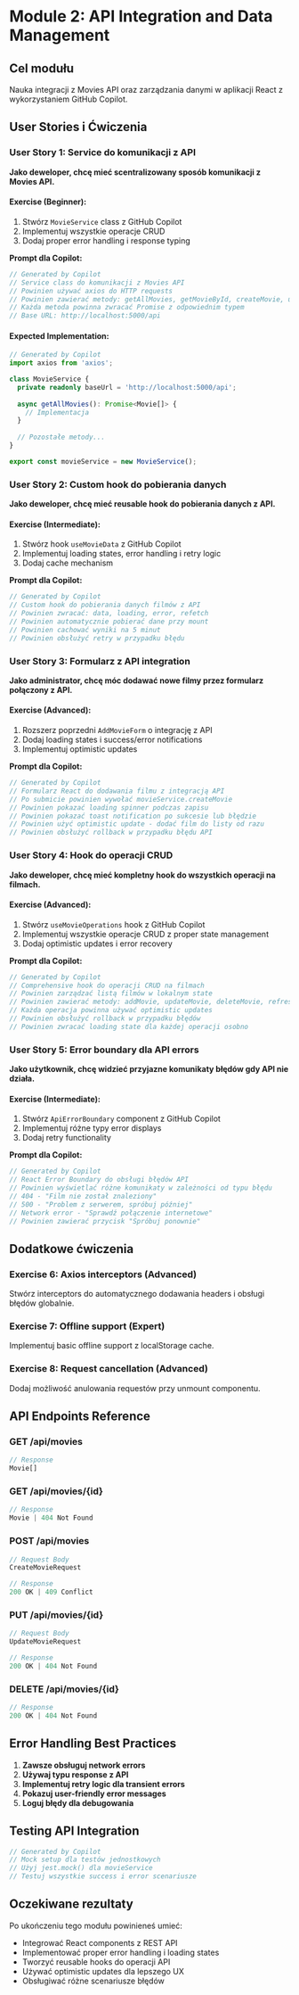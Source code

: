 # Module 2: API Integration and Data Management

## Cel modułu
Nauka integracji z Movies API oraz zarządzania danymi w aplikacji React z wykorzystaniem GitHub Copilot.

## User Stories i Ćwiczenia

### User Story 1: Service do komunikacji z API
**Jako deweloper, chcę mieć scentralizowany sposób komunikacji z Movies API.**

#### Exercise (Beginner):
1. Stwórz `MovieService` class z GitHub Copilot
2. Implementuj wszystkie operacje CRUD
3. Dodaj proper error handling i response typing

**Prompt dla Copilot:**
```typescript
// Generated by Copilot
// Service class do komunikacji z Movies API
// Powinien używać axios do HTTP requests
// Powinien zawierać metody: getAllMovies, getMovieById, createMovie, updateMovie, deleteMovie
// Każda metoda powinna zwracać Promise z odpowiednim typem
// Base URL: http://localhost:5000/api
```

#### Expected Implementation:
```typescript
// Generated by Copilot
import axios from 'axios';

class MovieService {
  private readonly baseUrl = 'http://localhost:5000/api';
  
  async getAllMovies(): Promise<Movie[]> {
    // Implementacja
  }
  
  // Pozostałe metody...
}

export const movieService = new MovieService();
```

### User Story 2: Custom hook do pobierania danych
**Jako deweloper, chcę mieć reusable hook do pobierania danych z API.**

#### Exercise (Intermediate):
1. Stwórz hook `useMovieData` z GitHub Copilot
2. Implementuj loading states, error handling i retry logic
3. Dodaj cache mechanism

**Prompt dla Copilot:**
```typescript
// Generated by Copilot
// Custom hook do pobierania danych filmów z API
// Powinien zwracać: data, loading, error, refetch
// Powinien automatycznie pobierać dane przy mount
// Powinien cachować wyniki na 5 minut
// Powinien obsłużyć retry w przypadku błędu
```

### User Story 3: Formularz z API integration
**Jako administrator, chcę móc dodawać nowe filmy przez formularz połączony z API.**

#### Exercise (Advanced):
1. Rozszerz poprzedni `AddMovieForm` o integrację z API
2. Dodaj loading states i success/error notifications
3. Implementuj optimistic updates

**Prompt dla Copilot:**
```typescript
// Generated by Copilot
// Formularz React do dodawania filmu z integracją API
// Po submicie powinien wywołać movieService.createMovie
// Powinien pokazać loading spinner podczas zapisu
// Powinien pokazać toast notification po sukcesie lub błędzie
// Powinien użyć optimistic update - dodać film do listy od razu
// Powinien obsłużyć rollback w przypadku błędu API
```

### User Story 4: Hook do operacji CRUD
**Jako deweloper, chcę mieć kompletny hook do wszystkich operacji na filmach.**

#### Exercise (Advanced):
1. Stwórz `useMovieOperations` hook z GitHub Copilot
2. Implementuj wszystkie operacje CRUD z proper state management
3. Dodaj optimistic updates i error recovery

**Prompt dla Copilot:**
```typescript
// Generated by Copilot
// Comprehensive hook do operacji CRUD na filmach
// Powinien zarządzać listą filmów w lokalnym state
// Powinien zawierać metody: addMovie, updateMovie, deleteMovie, refreshMovies
// Każda operacja powinna używać optimistic updates
// Powinien obsłużyć rollback w przypadku błędów
// Powinien zwracać loading state dla każdej operacji osobno
```

### User Story 5: Error boundary dla API errors
**Jako użytkownik, chcę widzieć przyjazne komunikaty błędów gdy API nie działa.**

#### Exercise (Intermediate):
1. Stwórz `ApiErrorBoundary` component z GitHub Copilot
2. Implementuj różne typy error displays
3. Dodaj retry functionality

**Prompt dla Copilot:**
```typescript
// Generated by Copilot
// React Error Boundary do obsługi błędów API
// Powinien wyświetlać różne komunikaty w zależności od typu błędu
// 404 - "Film nie został znaleziony"
// 500 - "Problem z serwerem, spróbuj później"
// Network error - "Sprawdź połączenie internetowe"
// Powinien zawierać przycisk "Spróbuj ponownie"
```

## Dodatkowe ćwiczenia

### Exercise 6: Axios interceptors (Advanced)
Stwórz interceptors do automatycznego dodawania headers i obsługi błędów globalnie.

### Exercise 7: Offline support (Expert)
Implementuj basic offline support z localStorage cache.

### Exercise 8: Request cancellation (Advanced)
Dodaj możliwość anulowania requestów przy unmount componentu.

## API Endpoints Reference

### GET /api/movies
```typescript
// Response
Movie[]
```

### GET /api/movies/{id}
```typescript
// Response
Movie | 404 Not Found
```

### POST /api/movies
```typescript
// Request Body
CreateMovieRequest

// Response
200 OK | 409 Conflict
```

### PUT /api/movies/{id}
```typescript
// Request Body
UpdateMovieRequest

// Response
200 OK | 404 Not Found
```

### DELETE /api/movies/{id}
```typescript
// Response
200 OK | 404 Not Found
```

## Error Handling Best Practices
1. **Zawsze obsługuj network errors**
2. **Używaj typu response z API**
3. **Implementuj retry logic dla transient errors**
4. **Pokazuj user-friendly error messages**
5. **Loguj błędy dla debugowania**

## Testing API Integration
```typescript
// Generated by Copilot
// Mock setup dla testów jednostkowych
// Użyj jest.mock() dla movieService
// Testuj wszystkie success i error scenariusze
```

## Oczekiwane rezultaty
Po ukończeniu tego modułu powinieneś umieć:
- Integrować React components z REST API
- Implementować proper error handling i loading states
- Tworzyć reusable hooks do operacji API
- Używać optimistic updates dla lepszego UX
- Obsługiwać różne scenariusze błędów
